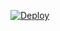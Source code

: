 [![Deploy](https://github.com/Brug-Org/action_automation/actions/workflows/deploy.yaml/badge.svg)](https://github.com/Brug-Org/action_automation/actions/workflows/deploy.yaml)
